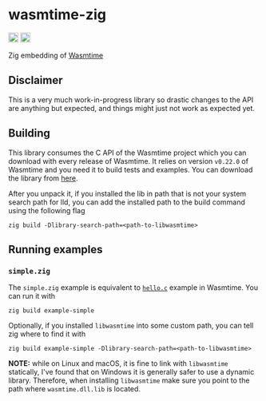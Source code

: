 # wasmtime-zig
[<img alt="github" src="https://img.shields.io/badge/github-kubkon/wasmtime--zig-8da0cb?style=for-the-badge&labelColor=555555&logo=github" height="20">](https://github.com/kubkon/wasmtime-zig)
[<img alt="build status" src="https://img.shields.io/github/workflow/status/kubkon/wasmtime-zig/CI/master?style=for-the-badge" height="20">](https://github.com/kubkon/wasmtime-zig/actions?query=branch%3Amaster)

Zig embedding of [Wasmtime]

[Wasmtime]: https://github.com/bytecodealliance/wasmtime

## Disclaimer

This is a very much work-in-progress library so drastic changes to the API are anything
but expected, and things might just not work as expected yet.

## Building

This library consumes the C API of the Wasmtime project which you can download with every release of
Wasmtime. It relies on version `v0.22.0` of Wasmtime and you need it to build tests and examples.
You can download the library from [here].

After you unpack it, if you installed the lib in path that is not your system search path for lld,
you can add the installed path to the build command using the following flag

```
zig build -Dlibrary-search-path=<path-to-libwasmtime>
```

[here]: https://github.com/bytecodealliance/wasmtime/releases/tag/v0.22.0

## Running examples

### `simple.zig`

The `simple.zig` example is equivalent to [`hello.c`] example in Wasmtime. You can run it with

```
zig build example-simple
```

Optionally, if you installed `libwasmtime` into some custom path, you can tell zig where to find it
with

```
zig build example-simple -Dlibrary-search-path=<path-to-libwasmtime>
```

[`hello.c`]: https://github.com/bytecodealliance/wasmtime/blob/master/examples/hello.c

**NOTE:** while on Linux and macOS, it is fine to link with `libwasmtime` statically, I've found that
on Windows it is generally safer to use a dynamic library. Therefore, when installing `libwasmtime` make
sure you point to the path where `wasmtime.dll.lib` is located.
